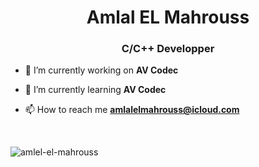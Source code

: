 <h1 align="center">Amlal EL Mahrouss</h1>
<h3 align="center">C/C++ Developper</h3>

- 🔭 I’m currently working on **AV Codec**

- 🌱 I’m currently learning **AV Codec**

- 📫 How to reach me **amlalelmahrouss@icloud.com**

</br>

<p><img align="center" src="https://github-readme-stats.vercel.app/api/top-langs?username=amlel-el-mahrouss&show_icons=true&locale=en&layout=compact" alt="amlel-el-mahrouss" /></p>
